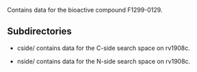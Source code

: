 Contains data for the bioactive compound F1299-0129.

## Subdirectories

- cside/ contains data for the C-side search space on rv1908c.

- nside/ contains data for the N-side search space on rv1908c.

